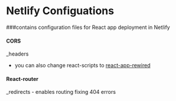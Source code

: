 # Netlify Configuations
###contains configuration files for React app deployment in Netlify

#### CORS
_headers

- you can also change react-scripts to [react-app-rewired](https://github.com/timarney/react-app-rewired)

#### React-router
_redirects - enables routing fixing 404 errors